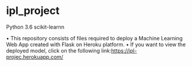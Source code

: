# ipl_project
Python 3.6 scikit-learnn

• This repository consists of files required to deploy a Machine Learning Web App created with Flask on Heroku platform.
• If you want to view the deployed model, click on the following link:https://ipl-projec.herokuapp.com/
